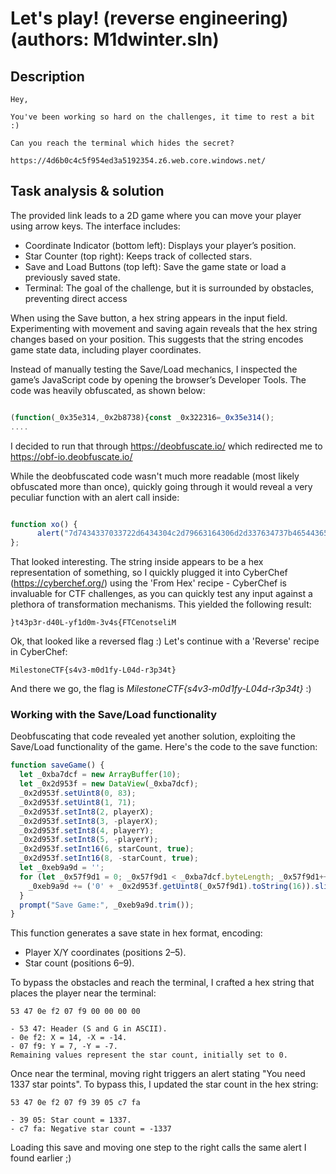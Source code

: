 # Let's play! (reverse engineering) (authors: M1dwinter.sln)

## Description

```shell
Hey,

You've been working so hard on the challenges, it time to rest a bit :)

Can you reach the terminal which hides the secret?

https://4d6b0c4c5f954ed3a5192354.z6.web.core.windows.net/
```

## Task analysis & solution

The provided link leads to a 2D game where you can move your player using arrow keys. The interface includes:

- Coordinate Indicator (bottom left): Displays your player’s position.
- Star Counter (top right): Keeps track of collected stars.
- Save and Load Buttons (top left): Save the game state or load a previously saved state.
- Terminal: The goal of the challenge, but it is surrounded by obstacles, preventing direct access

When using the Save button, a hex string appears in the input field. Experimenting with movement and saving again reveals that the hex string changes based on your position. This suggests that the string encodes game state data, including player coordinates.

Instead of manually testing the Save/Load mechanics, I inspected the game’s JavaScript code by opening the browser’s Developer Tools. The code was heavily obfuscated, as shown below:

```javascript

(function(_0x35e314,_0x2b8738){const _0x322316=_0x35e314();
....

```

I decided to run that through https://deobfuscate.io/ which redirected me to https://obf-io.deobfuscate.io/

While the deobfuscated code wasn't much more readable (most likely obfuscated more than once), quickly going through it would reveal a very peculiar function with an alert call inside:

```javascript

function xo() {
      alert("7d7434337033722d6434304c2d79663164306d2d337634737b465443656e6f7473656c694d");
};
```

That looked interesting. The string inside appears to be a hex representation of something, so I quickly plugged it into CyberChef (https://cyberchef.org/) using the 'From Hex' recipe - CyberChef is invaluable for CTF challenges, as you can quickly test any input against a plethora of transformation mechanisms. This yielded the following result:

```shell
}t43p3r-d40L-yf1d0m-3v4s{FTCenotseliM
```

Ok, that looked like a reversed flag :) Let's continue with a 'Reverse' recipe in CyberChef:

```shell
MilestoneCTF{s4v3-m0d1fy-L04d-r3p34t}
```

And there we go, the flag is *MilestoneCTF{s4v3-m0d1fy-L04d-r3p34t}* :)

### Working with the Save/Load functionality

Deobfuscating that code revealed yet another solution, exploiting the Save/Load functionality of the game. Here's the code to the save function:

```javascript
function saveGame() {
  let _0xba7dcf = new ArrayBuffer(10);
  let _0x2d953f = new DataView(_0xba7dcf);
  _0x2d953f.setUint8(0, 83);
  _0x2d953f.setUint8(1, 71);
  _0x2d953f.setInt8(2, playerX);
  _0x2d953f.setInt8(3, -playerX);
  _0x2d953f.setInt8(4, playerY);
  _0x2d953f.setInt8(5, -playerY);
  _0x2d953f.setInt16(6, starCount, true);
  _0x2d953f.setInt16(8, -starCount, true);
  let _0xeb9a9d = '';
  for (let _0x57f9d1 = 0; _0x57f9d1 < _0xba7dcf.byteLength; _0x57f9d1++) {
    _0xeb9a9d += ('0' + _0x2d953f.getUint8(_0x57f9d1).toString(16)).slice(-2) + " ";
  }
  prompt("Save Game:", _0xeb9a9d.trim());
}
```

This function generates a save state in hex format, encoding:

- Player X/Y coordinates (positions 2–5).
- Star count (positions 6–9).


To bypass the obstacles and reach the terminal, I crafted a hex string that places the player near the terminal:

```shell
53 47 0e f2 07 f9 00 00 00 00

- 53 47: Header (S and G in ASCII).
- 0e f2: X = 14, -X = -14.
- 07 f9: Y = 7, -Y = -7.
Remaining values represent the star count, initially set to 0.
```

Once near the terminal, moving right triggers an alert stating "You need 1337 star points". To bypass this, I updated the star count in the hex string:

```shell
53 47 0e f2 07 f9 39 05 c7 fa

- 39 05: Star count = 1337.
- c7 fa: Negative star count = -1337
```

Loading this save and moving one step to the right calls the same alert I found earlier ;)